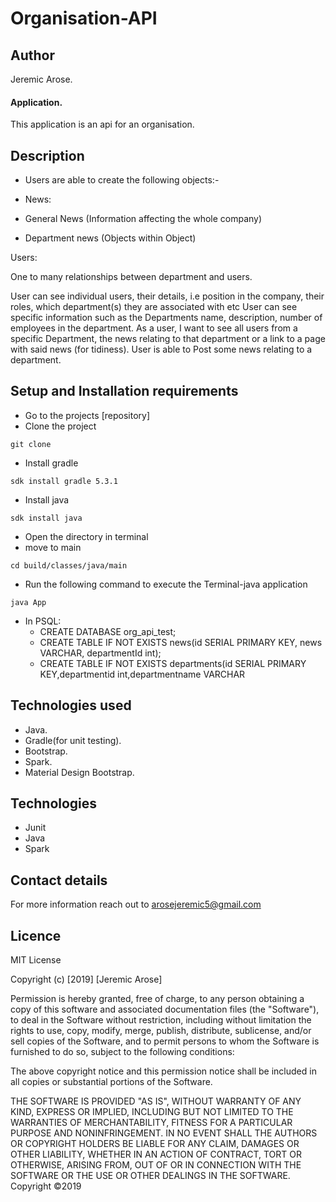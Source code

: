 # Organisation-API

## Author
  Jeremic Arose.

#### Application.
   This application is an api for an organisation.



## Description
 *  Users are able to create the following objects:-


  * News:

  * General News (Information affecting the whole company)

  *  Department news (Objects within Object)

  Users:

  One to many relationships between department and users.

  User can see individual users, their details, i.e position in the company, their roles, which department(s) they are associated with etc
  User can see specific information such as the Departments name, description, number of employees in the department. As a user, I want to see all users from a specific Department, the news relating to that department or a link to a page with said news (for tidiness).
  User is able to Post some news relating to a department.


## Setup and Installation requirements
* Go to the projects [repository]
* Clone the project
```
git clone
```
* Install gradle
```
sdk install gradle 5.3.1
```
* Install java
```
sdk install java
```
* Open the directory in terminal
* move to main
```
cd build/classes/java/main
```
* Run the following command to execute the Terminal-java application
```
java App
```
* In PSQL:
  * CREATE DATABASE org_api_test;
  * CREATE TABLE IF NOT EXISTS news(id SERIAL PRIMARY KEY, news VARCHAR, departmentId int);
  * CREATE TABLE IF NOT EXISTS departments(id SERIAL PRIMARY KEY,departmentid int,departmentname VARCHAR


## Technologies used
   * Java.
   * Gradle(for unit testing).
   * Bootstrap.
   * Spark.
   * Material Design Bootstrap.



## Technologies
  * Junit
  * Java
  * Spark

## Contact details
   For more information reach out to arosejeremic5@gmail.com

## Licence
   MIT License

   Copyright (c) [2019] [Jeremic Arose]

   Permission is hereby granted, free of charge, to any person obtaining a copy of this software and associated documentation files (the "Software"), to deal in the Software without restriction, including without limitation the rights to use, copy, modify, merge, publish, distribute, sublicense, and/or sell copies of the Software, and to permit persons to whom the Software is furnished to do so, subject to the following conditions:

   The above copyright notice and this permission notice shall be included in all copies or substantial portions of the Software.

   THE SOFTWARE IS PROVIDED "AS IS", WITHOUT WARRANTY OF ANY KIND, EXPRESS OR IMPLIED, INCLUDING BUT NOT LIMITED TO THE WARRANTIES OF MERCHANTABILITY, FITNESS FOR A PARTICULAR PURPOSE AND NONINFRINGEMENT. IN NO EVENT SHALL THE AUTHORS OR COPYRIGHT HOLDERS BE LIABLE FOR ANY CLAIM, DAMAGES OR OTHER LIABILITY, WHETHER IN AN ACTION OF CONTRACT, TORT OR OTHERWISE, ARISING FROM, OUT OF OR IN CONNECTION WITH THE SOFTWARE OR THE USE OR OTHER DEALINGS IN THE SOFTWARE. Copyright ©2019

